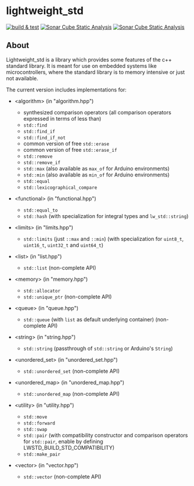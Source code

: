 # lightweight_std

[![build & test](https://github.com/Felix-Rm/lightweight_std/actions/workflows/cmake.yml/badge.svg)](https://github.com/Felix-Rm/lightweight_std/actions/workflows/cmake.yml)
[![Sonar Cube Static Analysis](https://sonarcloud.io/api/project_badges/measure?project=Felix-Rm_lightweight_std&metric=ncloc)](https://sonarcloud.io/dashboard?id=Felix-Rm_lightweight_std)
[![Sonar Cube Static Analysis](https://sonarcloud.io/api/project_badges/measure?project=Felix-Rm_lightweight_std&metric=alert_status)](https://sonarcloud.io/dashboard?id=Felix-Rm_lightweight_std)


## About

Lightweight_std is a library which provides some features of the c++ standard library. It is meant for use on embedded systems like microcontrollers, where the standard library is to memory intensive or just not available.

The current version includes implementations for:
- \<algorithm> (in "algorithm.hpp")
    - synthesized comparison operators (all comparison operators expressed in terms of less than)
    - `std::find`
    - `std::find_if`
    - `std::find_if_not`
    - common version of free `std::erase`
    - common version of free `std::erase_if`
    - `std::remove`
    - `std::remove_if`
    - `std::max` (also available as `max_of` for Arduino environments)
    - `std::min` (also available as `min_of` for Arduino environments)
    - `std::equal`
    - `std::lexicographical_compare`

- \<functional> (in "functional.hpp")
    - `std::equal_to`
    - `std::hash` (with specialization for integral types and `lw_std::string`)

- \<limits> (in "limits.hpp")
    - `std::limits` (just `::max` and `::min`) (with specialization  for `uint8_t`, `uint16_t`, `uint32_t` and `uint64_t`)

- \<list> (in "list.hpp")
    - `std::list` (non-complete API)

- \<memory> (in "memory.hpp")
    - `std::allocator`
    - `std::unique_ptr` (non-complete API)

- \<queue> (in "queue.hpp")
    - `std::queue` (with `list` as default underlying container) (non-complete API)

- \<string> (in "string.hpp")
    - `std::string` (passthrough of `std::string` or Arduino's `String`)

- \<unordered_set> (in "unordered_set.hpp")
    - `std::unordered_set` (non-complete API)

- \<unordered_map> (in "unordered_map.hpp")
    - `std::unordered_map` (non-complete API)

- \<utility> (in "utility.hpp")
    - `std::move`
    - `std::forward`
    - `std::swap`
    - `std::pair` (with compatibility constructor and comparison operators for `std::pair`, enable by defining LWSTD_BUILD_STD_COMPATIBILITY)
    - `std::make_pair`

- \<vector> (in "vector.hpp")
    - `std::vector` (non-complete API)


